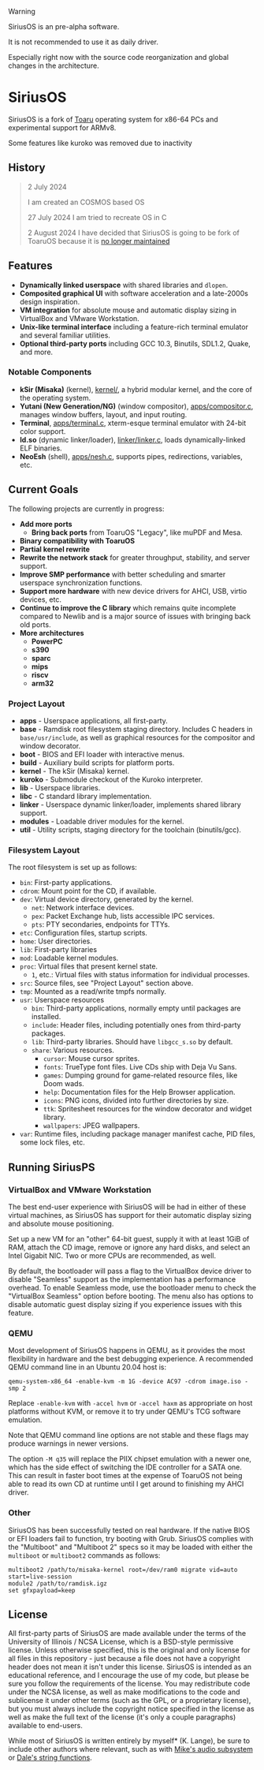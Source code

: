> [!WARNING]
> SiriusOS is an pre-alpha software.
>
> It is not recommended to use it as daily driver.
>
> Especially right now with the source code reorganization and global changes in the architecture.

# SiriusOS

SiriusOS is a fork of [Toaru](https://github.com/klange/toaruos) operating system for x86-64 PCs and experimental support for ARMv8.



Some features like kuroko was removed due to inactivity

## History

> 2 July 2024
>
> I am created an COSMOS based OS
>
> 27 July 2024
> I am tried to recreate OS in C
>
> 2 August 2024
> I have decided that SiriusOS is going to be fork of ToaruOS because it is [no longer maintained](https://en.wikipedia.org/wiki/ToaruOS#History)

## Features

- **Dynamically linked userspace** with shared libraries and `dlopen`.
- **Composited graphical UI** with software acceleration and a late-2000s design inspiration.
- **VM integration** for absolute mouse and automatic display sizing in VirtualBox and VMware Workstation.
- **Unix-like terminal interface** including a feature-rich terminal emulator and several familiar utilities.
- **Optional third-party ports** including GCC 10.3, Binutils, SDL1.2, Quake, and more.

### Notable Components

- **kSir (Misaka)** (kernel), [kernel/](kernel/), a hybrid modular kernel, and the core of the operating system.
- **Yutani (New Generation/NG)** (window compositor), [apps/compositor.c](apps/compositor.c), manages window buffers, layout, and input routing.
- **Terminal**, [apps/terminal.c](apps/terminal.c), xterm-esque terminal emulator with 24-bit color support.
- **ld.so** (dynamic linker/loader), [linker/linker.c](linker/linker.c), loads dynamically-linked ELF binaries.
- **NeoEsh** (shell), [apps/nesh.c](apps/nesh.c), supports pipes, redirections, variables, etc.

## Current Goals

The following projects are currently in progress:

- **Add more ports**
  - **Bring back ports** from ToaruOS "Legacy", like muPDF and Mesa.
- **Binary compatibility with ToaruOS**
- **Partial kernel rewrite**
- **Rewrite the network stack** for greater throughput, stability, and server support.
- **Improve SMP performance** with better scheduling and smarter userspace synchronization functions.
- **Support more hardware** with new device drivers for AHCI, USB, virtio devices, etc.
- **Continue to improve the C library** which remains quite incomplete compared to Newlib and is a major source of issues with bringing back old ports.
- **More architectures**
  - **PowerPC**
  - **s390**
  - **sparc**
  - **mips**
  - **riscv**
  - **arm32**

### Project Layout

- **apps** - Userspace applications, all first-party.
- **base** - Ramdisk root filesystem staging directory. Includes C headers in `base/usr/include`, as well as graphical resources for the compositor and window decorator.
- **boot** - BIOS and EFI loader with interactive menus.
- **build** - Auxiliary build scripts for platform ports.
- **kernel** - The kSir (Misaka) kernel.
- **kuroko** - Submodule checkout of the Kuroko interpreter.
- **lib** - Userspace libraries.
- **libc** - C standard library implementation.
- **linker** - Userspace dynamic linker/loader, implements shared library support.
- **modules** - Loadable driver modules for the kernel.
- **util** - Utility scripts, staging directory for the toolchain (binutils/gcc).

### Filesystem Layout

The root filesystem is set up as follows:

- `bin`: First-party applications.
- `cdrom`: Mount point for the CD, if available.
- `dev`: Virtual device directory, generated by the kernel.
  - `net`: Network interface devices.
  - `pex`: Packet Exchange hub, lists accessible IPC services.
  - `pts`: PTY secondaries, endpoints for TTYs.
- `etc`: Configuration files, startup scripts.
- `home`: User directories.
- `lib`: First-party libraries
- `mod`: Loadable kernel modules.
- `proc`: Virtual files that present kernel state.
  - `1`, etc.: Virtual files with status information for individual processes.
- `src`: Source files, see "Project Layout" section above.
- `tmp`: Mounted as a read/write tmpfs normally.
- `usr`: Userspace resources
  - `bin`: Third-party applications, normally empty until packages are installed.
  - `include`: Header files, including potentially ones from third-party packages.
  - `lib`: Third-party libraries. Should have `libgcc_s.so` by default.
  - `share`: Various resources.
    - `cursor`: Mouse cursor sprites.
    - `fonts`: TrueType font files. Live CDs ship with Deja Vu Sans.
    - `games`: Dumping ground for game-related resource files, like Doom wads.
    - `help`: Documentation files for the Help Browser application.
    - `icons`: PNG icons, divided into further directories by size.
    - `ttk`: Spritesheet resources for the window decorator and widget library.
    - `wallpapers`: JPEG wallpapers.
- `var`: Runtime files, including package manager manifest cache, PID files, some lock files, etc.

## Running SiriusPS

### VirtualBox and VMware Workstation

The best end-user experience with SiriusOS will be had in either of these virtual machines, as SiriusOS has support for their automatic display sizing and absolute mouse positioning.

Set up a new VM for an "other" 64-bit guest, supply it with at least 1GiB of RAM, attach the CD image, remove or ignore any hard disks, and select an Intel Gigabit NIC. Two or more CPUs are recommended, as well.

By default, the bootloader will pass a flag to the VirtualBox device driver to disable "Seamless" support as the implementation has a performance overhead. To enable Seamless mode, use the bootloader menu to check the "VirtualBox Seamless" option before booting. The menu also has options to disable automatic guest display sizing if you experience issues with this feature.

### QEMU

Most development of SiriusOS happens in QEMU, as it provides the most flexibility in hardware and the best debugging experience. A recommended QEMU command line in an Ubuntu 20.04 host is:

```
qemu-system-x86_64 -enable-kvm -m 1G -device AC97 -cdrom image.iso -smp 2
```

Replace `-enable-kvm` with `-accel hvm` or `-accel haxm` as appropriate on host platforms without KVM, or remove it to try under QEMU's TCG software emulation.

Note that QEMU command line options are not stable and these flags may produce warnings in newer versions.

The option `-M q35` will replace the PIIX chipset emulation with a newer one, which has the side effect of switching the IDE controller for a SATA one. This can result in faster boot times at the expense of ToaruOS not being able to read its own CD at runtime until I get around to finishing my AHCI driver.

### Other

SiriusOS has been successfully tested on real hardware. If the native BIOS or EFI loaders fail to function, try booting with Grub. SiriusOS complies with the "Multiboot" and "Multiboot 2" specs so it may be loaded with either the `multiboot` or `multiboot2` commands as follows:

```
multiboot2 /path/to/misaka-kernel root=/dev/ram0 migrate vid=auto start=live-session
module2 /path/to/ramdisk.igz
set gfxpayload=keep
```

## License

All first-party parts of SiriusOS are made available under the terms of the University of Illinois / NCSA License, which is a BSD-style permissive license.
Unless otherwise specified, this is the original and only license for all files in this repository - just because a file does not have a copyright header does not mean it isn't under this license.
SiriusOS is intended as an educational reference, and I encourage the use of my code, but please be sure you follow the requirements of the license.
You may redistribute code under the NCSA license, as well as make modifications to the code and sublicense it under other terms (such as the GPL, or a proprietary license), but you must always include the copyright notice specified in the license as well as make the full text of the license (it's only a couple paragraphs) available to end-users.

While most of SiriusOS is written entirely by myself* (K. Lange), be sure to include other authors where relevant, such as with [Mike's audio subsystem](kernel/audio/snd.c) or [Dale's string functions](kernel/misc/string.c).
